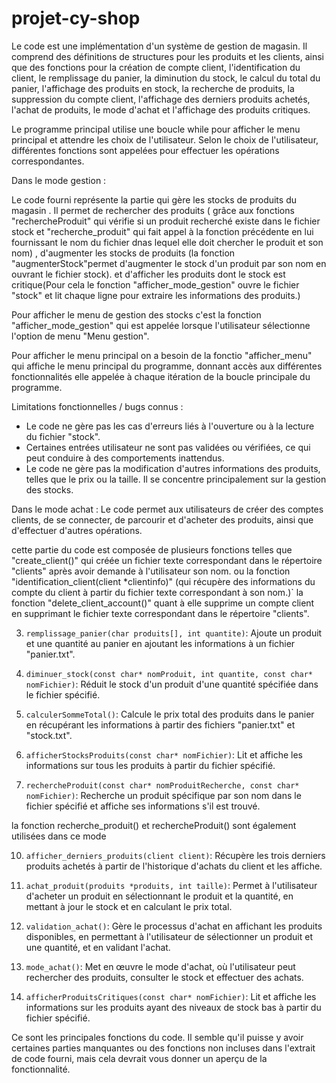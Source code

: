 # projet-cy-shop

Le code est une implémentation d'un système de gestion de magasin. Il comprend des définitions de structures pour les produits et les clients, ainsi que des fonctions pour la création de compte client, l'identification du client, le remplissage du panier, la diminution du stock, le calcul du total du panier, l'affichage des produits en stock, la recherche de produits, la suppression du compte client, l'affichage des derniers produits achetés, l'achat de produits, le mode d'achat et l'affichage des produits critiques.

Le programme principal utilise une boucle while pour afficher le menu principal et attendre les choix de l'utilisateur. Selon le choix de l'utilisateur, différentes fonctions sont appelées pour effectuer les opérations correspondantes.


Dans le mode gestion : 

Le code fourni représente la partie qui gère les stocks de produits du magasin . Il permet de rechercher des produits ( grâce aux fonctions "rechercheProduit" qui vérifie si un produit recherché existe dans le fichier stock  et "recherche_produit" qui fait appel à la fonction précédente en lui fournissant le nom du fichier dnas lequel elle doit chercher le produit et son nom)  , d'augmenter les stocks de produits (la fonction "augmenterStock"permet d'augmenter le stock d'un produit par son nom en ouvrant le fichier stock). et d'afficher les produits dont le stock est critique(Pour cela le fonction "afficher_mode_gestion" ouvre le fichier "stock" et lit chaque ligne pour extraire les informations des produits.)


Pour  afficher le menu de gestion des stocks c'est la fonction "afficher_mode_gestion" qui est appelée lorsque l'utilisateur sélectionne l'option de menu "Menu gestion".

Pour afficher le menu principal on a besoin de la fonctio "afficher_menu" qui affiche le menu principal du programme, donnant accès aux différentes fonctionnalités elle appelée à chaque itération de la boucle principale du programme.


Limitations fonctionnelles / bugs connus :
- Le code ne gère pas les cas d'erreurs liés à l'ouverture ou à la lecture du fichier "stock".
- Certaines entrées utilisateur ne sont pas validées ou vérifiées, ce qui peut conduire à des comportements inattendus.
- Le code ne gère pas la modification d'autres informations des produits, telles que le prix ou la taille. Il se concentre principalement sur la gestion des stocks.


Dans le mode achat : 
Le code  permet aux utilisateurs de créer des comptes clients, de se connecter, de parcourir et d'acheter des produits, ainsi que d'effectuer d'autres opérations.

cette partie du code est composée de plusieurs fonctions telles que "create_client()" qui créée un fichier texte correspondant dans le répertoire "clients" après avoir demande à l'utilisateur son nom. ou la fonction "identification_client(client *clientinfo)" (qui récupère des  informations du compte du client  à partir du fichier texte correspondant à son nom.)` la fonction "delete_client_account()" quant à elle supprime un compte client en supprimant le fichier texte correspondant dans le répertoire "clients".

3. `remplissage_panier(char produits[], int quantite)`: Ajoute un produit et une quantité au panier en ajoutant les informations à un fichier "panier.txt".

4. `diminuer_stock(const char* nomProduit, int quantite, const char* nomFichier)`: Réduit le stock d'un produit d'une quantité spécifiée dans le fichier spécifié.

5. `calculerSommeTotal()`: Calcule le prix total des produits dans le panier en récupérant les informations à partir des fichiers "panier.txt" et "stock.txt".

6. `afficherStocksProduits(const char* nomFichier)`: Lit et affiche les informations sur tous les produits à partir du fichier spécifié.

7. `rechercheProduit(const char* nomProduitRecherche, const char* nomFichier)`: Recherche un produit spécifique par son nom dans le fichier spécifié et affiche ses informations s'il est trouvé.

la fonction recherche_produit() et rechercheProduit() sont également utilisées dans ce mode 

10. `afficher_derniers_produits(client client)`: Récupère les trois derniers produits achetés à partir de l'historique d'achats du client et les affiche.

11. `achat_produit(produits *produits, int taille)`: Permet à l'utilisateur d'acheter un produit en sélectionnant le produit et la quantité, en mettant à jour le stock et en calculant le prix total.

12. `validation_achat()`: Gère le processus d'achat en affichant les produits disponibles, en permettant à l'utilisateur de sélectionner un produit et une quantité, et en validant l'achat.

13. `mode_achat()`: Met en œuvre le mode d'achat, où l'utilisateur peut rechercher des produits, consulter le stock et effectuer des achats.

14. `afficherProduitsCritiques(const char* nomFichier)`: Lit et affiche les informations sur les produits ayant des niveaux de stock bas à partir du fichier spécifié.

Ce sont les principales fonctions du code. Il semble qu'il puisse y avoir certaines parties manquantes ou des fonctions non incluses dans l'extrait de code fourni, mais cela devrait vous donner un aperçu de la fonctionnalité.



